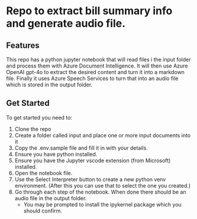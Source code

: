 # Repo to extract bill summary info and generate audio file.

## Features
This repo has a python jupyter notebook that will read files i the input folder and process them with Azure Document Intelligence.  It will then use Azure OpenAI gpt-4o to extract the desired content and turn it into a markdown file.  Finally it uses Azure Speech Services to turn that into an audio file which is stored in the output folder.

## Get Started
To get started you need to:
1. Clone the repo
1. Create a folder called input and place one or more input documents into it
1. Copy the .env.sample file and fill it in with your details.
1. Ensure you have python installed.
1. Ensure you have the Jupyter vscode extension (from Microsoft) installed.
1. Open the notebook file.
1. Use the Select Interpreter button to create a new python venv environment.  (After this you can use that to select the one you created.)
1. Go through each step of the notebook.  When done there should be an audio file in the output folder.
   - You may be prompted to install the ipykernel package which you should confirm.